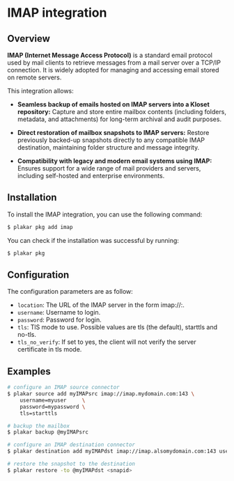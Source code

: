 # IMAP integration

## Overview

**IMAP (Internet Message Access Protocol)** is a standard email protocol used by mail clients to retrieve messages from a mail server over a TCP/IP connection.
It is widely adopted for managing and accessing email stored on remote servers.

This integration allows:

- **Seamless backup of emails hosted on IMAP servers into a Kloset repository:**
Capture and store entire mailbox contents (including folders, metadata, and attachments) for long-term archival and audit purposes.

- **Direct restoration of mailbox snapshots to IMAP servers:**
Restore previously backed-up snapshots directly to any compatible IMAP destination, maintaining folder structure and message integrity.

- **Compatibility with legacy and modern email systems using IMAP:**
Ensures support for a wide range of mail providers and servers, including self-hosted and enterprise environments.

## Installation

To install the IMAP integration, you can use the following command:

```sh
$ plakar pkg add imap
```

You can check if the installation was successful by running:

```sh
$ plakar pkg
```

## Configuration

The configuration parameters are as follow:

- `location`: The URL of the IMAP server in the form imap://<host>:<port>.
- `username`: Username to login.
- `password`: Password for login.
- `tls`:      TlS mode to use.  Possible values are tls (the default), starttls and no-tls.
- `tls_no_verify`: If set to yes, the client will not verify the server certificate in tls mode.

## Examples

```bash
# configure an IMAP source connector
$ plakar source add myIMAPsrc imap://imap.mydomain.com:143 \
    username=myuser     \
    password=mypassword \
    tls=starttls

# backup the mailbox
$ plakar backup @myIMAPsrc

# configure an IMAP destination connector
$ plakar destination add myIMAPdst imap://imap.alsomydomain.com:143 username=alsomyuser password=alsomypassword tls=starttls

# restore the snapshot to the destination
$ plakar restore -to @myIMAPdst <snapid>
```
